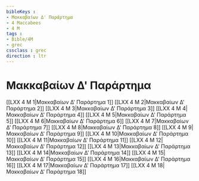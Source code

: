 ```yaml
---
bibleKeys : 
- Μακκαβαίων Δ' Παράρτημα
- 4 Maccabees
- 4 M
tags : 
- Bible/4M
- grec
cssclass : grec
direction : ltr
---
```


# Μακκαβαίων Δ' Παράρτημα

[[LXX 4 M 1|Μακκαβαίων Δ' Παράρτημα 1]]
[[LXX 4 M 2|Μακκαβαίων Δ' Παράρτημα 2]]
[[LXX 4 M 3|Μακκαβαίων Δ' Παράρτημα 3]]
[[LXX 4 M 4|Μακκαβαίων Δ' Παράρτημα 4]]
[[LXX 4 M 5|Μακκαβαίων Δ' Παράρτημα 5]]
[[LXX 4 M 6|Μακκαβαίων Δ' Παράρτημα 6]]
[[LXX 4 M 7|Μακκαβαίων Δ' Παράρτημα 7]]
[[LXX 4 M 8|Μακκαβαίων Δ' Παράρτημα 8]]
[[LXX 4 M 9|Μακκαβαίων Δ' Παράρτημα 9]]
[[LXX 4 M 10|Μακκαβαίων Δ' Παράρτημα 10]]
[[LXX 4 M 11|Μακκαβαίων Δ' Παράρτημα 11]]
[[LXX 4 M 12|Μακκαβαίων Δ' Παράρτημα 12]]
[[LXX 4 M 13|Μακκαβαίων Δ' Παράρτημα 13]]
[[LXX 4 M 14|Μακκαβαίων Δ' Παράρτημα 14]]
[[LXX 4 M 15|Μακκαβαίων Δ' Παράρτημα 15]]
[[LXX 4 M 16|Μακκαβαίων Δ' Παράρτημα 16]]
[[LXX 4 M 17|Μακκαβαίων Δ' Παράρτημα 17]]
[[LXX 4 M 18|Μακκαβαίων Δ' Παράρτημα 18]]
